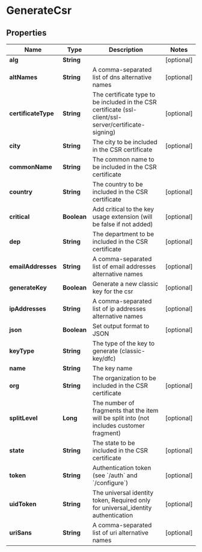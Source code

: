 

# GenerateCsr


## Properties

Name | Type | Description | Notes
------------ | ------------- | ------------- | -------------
**alg** | **String** |  |  [optional]
**altNames** | **String** | A comma-separated list of dns alternative names |  [optional]
**certificateType** | **String** | The certificate type to be included in the CSR certificate (ssl-client/ssl-server/certificate-signing) |  [optional]
**city** | **String** | The city to be included in the CSR certificate |  [optional]
**commonName** | **String** | The common name to be included in the CSR certificate | 
**country** | **String** | The country to be included in the CSR certificate |  [optional]
**critical** | **Boolean** | Add critical to the key usage extension (will be false if not added) |  [optional]
**dep** | **String** | The department to be included in the CSR certificate |  [optional]
**emailAddresses** | **String** | A comma-separated list of email addresses alternative names |  [optional]
**generateKey** | **Boolean** | Generate a new classic key for the csr |  [optional]
**ipAddresses** | **String** | A comma-separated list of ip addresses alternative names |  [optional]
**json** | **Boolean** | Set output format to JSON |  [optional]
**keyType** | **String** | The type of the key to generate (classic-key/dfc) | 
**name** | **String** | The key name | 
**org** | **String** | The organization to be included in the CSR certificate |  [optional]
**splitLevel** | **Long** | The number of fragments that the item will be split into (not includes customer fragment) |  [optional]
**state** | **String** | The state to be included in the CSR certificate |  [optional]
**token** | **String** | Authentication token (see &#x60;/auth&#x60; and &#x60;/configure&#x60;) |  [optional]
**uidToken** | **String** | The universal identity token, Required only for universal_identity authentication |  [optional]
**uriSans** | **String** | A comma-separated list of uri alternative names |  [optional]



